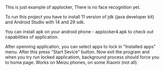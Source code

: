 This is just example of applocker, There is no face recognition yet.

To run this project you have to install 11 version of jdk (java developer kit) and Android Studio with 14 and 29 sdk. 

You can install apk on your android phone - applocker4.apk to check out capabilities of application.

After openning application, you can select apps to lock in "Installed apps" menu. After this press "Start Sevice" button. Now exit the program and when you try run locked applicatiom, background process should force you to home page. Works on Meizu phones, on some Xiaomi (not all).
